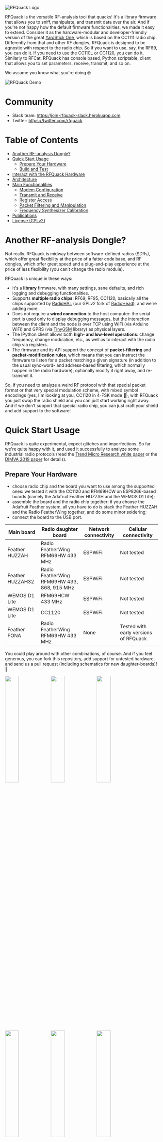 ![RFQuack Logo](docs/imgs/logo.png)

RFQuack is the versatile RF-analysis tool that quacks! It's a library firmware
that allows you to sniff, manipulate, and transmit data over the air. And if
you're not happy how the default firmware functionalities, we made it easy to
extend. Consider it as the hardware-modular and developer-friendly version of
the great [YardStick One](https://greatscottgadgets.com/yardstickone/), which
is based on the CC1111 radio chip. Differently from that and other RF dongles,
RFQuack is designed to be agnostic with respect to the radio chip. So if you
want to use, say, the RF69, you can do it. If you need to use the CC110L or
CC1120, you can do it. Similarly to RFCat, RFQuack has console based, Python
scriptable, client that allows you to set parameters, receive, transmit, and so
on.

We assume you know what you're doing 🤓

![RFQuack Demo](docs/imgs/rfquack-serial-wifi.gif)

# Community
* Slack team: https://join-rfquack-slack.herokuapp.com
* Twitter: https://twitter.com/rfquack

# Table of Contents
* [Another RF-analysis Dongle?](#another-rf-analysis-dongle)
* [Quick Start Usage](#quick-start-usage)
  * [Prepare Your Hardware](#prepare-your-hardware)
  * [Build and Test](#build-and-test)
* [Interact with the RFQuack Hardware](#interact-with-the-rfquack-hardware)
* [Architecture](#architecture)
* [Main Functionalities](#main-functionalities)
  * [Modem Configuration](#modem-configuration)
  * [Transmit and Receive](#transmit-and-receive)
  * [Register Access](#register-access)
  * [Packet Filtering and Manipulation](#packet-filtering-and-manipulation)
  * [Frequency Synthesizer Calibration](#frequency-synthesizer-calibration)
* [Publications](#publications)
* [License (GPLv2)](#license)

# Another RF-analysis Dongle?
Not really. RFQuack is midway between software-defined radios (SDRs), which offer great
flexibility at the price of a fatter code base, and RF dongles, which offer
great speed and a plug-and-play experience at the price of less flexibility
(you can't change the radio module).

RFQuack is unique in these ways:

* It's a **library** firmware, with many settings, sane defaults, and rich logging and debugging functionalities.
* Supports **multiple radio chips**: RF69, RF95, CC1120, basically all the chips supported by [RadioHAL](https://github.com/trendmicro/RadioHAL) (our GPLv2 fork of [RadioHead](https://www.airspayce.com/mikem/arduino/RadioHead/)), and we're adding more.
* Does not require a **wired connection** to the host computer: the serial port is used only to display debugging messages, but the interaction between the client and the node is over TCP using WiFi (via Arduino WiFi) and GPRS (via [TinyGSM](https://github.com/vshymanskyy/TinyGSM) library) as physical layers.
* The IPython client allows both **high- and low-level operations**: change frequency, change modulation, etc., as well as to interact with the radio chip via registers.
* The firmware and its API support the concept of **packet-filtering** and **packet-modification rules**, which means that you can instruct the firmware to listen for a packet matching a given signature (in addition to the usual sync-word- and address-based filtering, which normally happen in the radio hardware), optionally modify it right away, and re-transmit it.

So, if you need to analyze a weird RF protocol with that special packet format
or that very special modulation scheme, with mixed symbol encodings (yes, I'm
looking at you, CC1120 in 4-FSK mode 🤬), with RFQuack you just swap the radio
shield and you can just start working right away. And if we don't support that
special radio chip, you can just craft your shield and add support to the software!

# Quick Start Usage
RFQuack is quite experimental, expect glitches and imperfections. So far we're quite happy with it, and used it successfully to analyze some industrial radio protocols (read the [Trend Micro Research white paper](https://www.trendmicro.com/vinfo/us/security/news/vulnerabilities-and-exploits/attacks-against-industrial-machines-via-vulnerable-radio-remote-controllers-security-analysis-and-recommendations) or the [DIMVA 2019 paper](https://www.dimva2019.org) for details).

## Prepare Your Hardware
* choose radio chip and the board you want to use among the supported ones: we tested it with the CC1120 and RFM69HCW on ESP8266-based boards (namely the Adafruit Feather HUZZAH and the WEMOS D1 Lite);
* assemble the board and the radio chip together: if you choose the Adafruit Feather system, all you have to do is stack the Feather HUZZAH and the Radio FeatherWing together, and do some minor soldering;
* connect the board to the USB port.

| **Main board** | **Radio daughter board** | **Network connectivity** | **Cellular connectivity** |
|----------------|-------------------------------------|----------------------|-----------------------|
| Feather HUZZAH | Radio FeatherWing RFM69HW 433 MHz | ESPWiFi | Not tested |
| Feather HUZZAH32 | Radio FeatherWing RFM69HW 433, 868, 915 MHz | ESPWiFi | Not tested |
| WEMOS D1 Lite | RFM69HCW 433 MHz | ESPWiFi | Not tested |
| WEMOS D1 Lite | CC1120 | ESPWiFi | Not tested |
| Feather FONA | Radio FeatherWing RFM69HW 433 MHz | None | Tested with early versions of RFQuack |

You could play around with other combinations, of course. And if you feel generous, you can fork this repository, add support for untested hardware, and send us a pull request (including schematics for new daughter-boards)! 👏

<img src="docs/imgs/base.jpg" width="30%" /><img src="docs/imgs/mcu-huzzah32.jpg" width="30%" /><img src="docs/imgs/mcu-huzzah32-cc1101-433.jpg" width="30%" /><img src="docs/imgs/mcu-huzza32-433-868.jpg" width="30%" /><img src="docs/imgs/mcu-teensy-cc1101-433.jpg" width="30%" /><img src="docs/imgs/mcu-teensy-rf24-cc1101.jpg" width="30%" /><img src="docs/imgs/mcu-teensy-cc1120-cc1101.jpg" width="30%" /><img src="docs/imgs/battery.jpg" width="30%" />

## Prepare Your Software
RFQuack comes in the form of a firmware *library*, which means that you need to write your own "main" to define a minimum set of parameters. Don't worry, there's not much to write in there, and we provide a [few working examples](https://github.com/trendmicro/RFQuack/blob/master/examples/).

* Make sure you have [PlatformIO Core](https://docs.platformio.org/en/latest/core.html) installed, because we use that as a build system;
* checkout this repository: `git clone https://github.com/trendmicro/RFQuack`
* enter the main directory: `cd RFQuack`
* install the dependencies listed in `library.json` via `pio install -g <library name>` (if you want to install them globally)
* to talk to your RFQuack dongle, you have two options:
  * **MQTT Transport (and hardware serial console):** install or have access to an MQTT broker (Mosquitto is just perfect for this):
    * PROs:
      * you don't need cables (hint: your RFQuack hardware can be battery powered)
      * if you want to connect the RFQuack hardware to your computer, you get a free (hardware) serial console for monitoring on the USB port
    * CONs:
      * you need network connectivity (WiFi or cellular)
      * there's latency
  * **Hardware Serial Transport (and software serial console):** connect the dongle via USB
    * PROs:
      * there's little latency
      * you don't need to rely on network stability
    * CONs:
      * if you want full monitoring and debugging capabilities, you'll need to hookup a UART cable to the RFQuack hardware (by default, a software serial device is used, and will write on pins 16, 12 (RX, TX); this can be changed by defining `RFQUACK_LOG_SS_RX_PIN` and `RFQUACK_LOG_SS_TX_PIN` before `#include <rfquack.h>`)
      * your range is limited by the length of your USB cable (you don't say! 😮)
* configure the firmware: best if you use one of the proposed examples

## Build and Test
* if you're using the MQTT transport, fire up the MQTT broker (hint: use `mosquitto -v` so you'll see debug messages)
* choose one of the examples or build your own
* `make && sleep 1 && make upload && sleep 1`
* if you want to see the debug messages, connect a serial terminal to the appropriate port (hardware serial if you're using MQTT transport, software serial if you're using the hardware serial as a transport)
* you should now see something like this (if it's not 100% the same, and if you get garbled output at the beginning, it's OK)

```
$ make monitor  # or pio device monitor --port <YOUR SERIAL MONITOR PORT> --baud 115200

{$␀lܟ|␀�$�|␂␌␄␌�␄l�␄c<��b��'o�␀d��l`␃�␛␓no␌d`␃␇␃o;���o␌␄#␌�␇l␇s��g␄␌c␄�␏d�␛l

[RFQ]        152 T: Setting sync words length to 4
[RFQ]        153 T: Packet filtering data initialized
[RFQ]        154 T: Packet modification data initialized
[RFQ]        156 T: RFQuack data structure initialized: WEMOSD1_CC1120
[RFQ]        464 T: Connecting WEMOSD1_CC1120_6c54 to MQTT broker 192.168.42.225:1883
[RFQ]       2117 T: MQTT connected
[RFQ]       2130 T: Subscribed to topic: rfquack/in/#
[RFQ]       2231 T: 📡 Setting up radio (CS: 15, RST: 5, IRQ: 4)
[RHAL] SRES
[RHAL] SCAL
[RHAL] SIDLE
[RHAL] START MARCSTATE.MARC_STATE ==============================
[RHAL] Waiting for MARCSTATE.MARC_STATE == 0b1
[RHAL] END MARCSTATE.MARC_STATE ==============================
[RHAL] IRQ bus clear
[RHAL] _variablePayloadLen = 1
[RFQ]       3141 T: 📶 Radio initialized (debugging: true)
[RFQ]       3142 T: CC1120 type 0x4823 ready to party 🎉
[RFQ]       3144 T: Modem config set to 5
[RFQ]       3147 T: Max payload length:  128 bytes
[RFQ]       3151 T: 📶 Radio is fully set up (RFQuack mode: 4, radio mode: 2)
[RFQ]       3258 T: Transport is sending 26 bytes on topic rfquack/out/status
```

# Interact with the RFQuack Hardware
Now you can use RFQuack via the IPython shell. We highly recommend tmux to keep an eye on the output log.

You need to install the [RFQuack CLI package](https://github.com/rfquack/RFQuack-cli):

```bash
$ git clone https://github.com/rfquack/RFQuack-cli
$ cd RFQuack-cli
$ python setup.py install
```


```bash
$ rfquack --help                      
Usage: rfq.py [OPTIONS] COMMAND [ARGS]...                                
                                                                         
Options:                                                                 
  -l, --loglevel [CRITICAL|ERROR|WARNING|INFO|DEBUG|NOTSET]              
  --help                          Show this message and exit.            
                                                                         
Commands:                                                                
  mqtt  RFQuack client with MQTT transport.                              
  tty   RFQuack client with serial transport.                            

$ rfquack mqtt --help                 
Usage: rfq.py mqtt [OPTIONS]                                             
                                                                         
  RFQuack client with MQTT transport. Assumes one dongle per MQTT broker.
                                                                         
Options:                                                                 
  -i, --client_id TEXT                                                   
  -H, --host TEXT                                                        
  -P, --port INTEGER                                                     
  -u, --username TEXT                                                    
  -p, --password TEXT                                                    
  --help                Show this message and exit.                      

$ rfquack tty --help                  
Usage: rfq.py tty [OPTIONS]                                              
                                                                         
  RFQuack client with serial transport.                                  
                                                                         
Options:                                                                 
  -b, --baudrate INTEGER                                                 
  -s, --bytesize INTEGER                                                 
  -p, --parity [M|S|E|O|N]                                               
  -S, --stopbits [1|1.5|2]                                               
  -t, --timeout INTEGER                                                  
  -P, --port TEXT           [required]                                   
  --help                    Show this message and exit.                  
```

More concretely:

```
$ rfquack mqtt -H localhost -P 1884
2019-04-10 18:04:31 local RFQuack[20877] INFO Transport initialized
2019-04-10 18:04:31 local RFQuack[20877] DEBUG Setting mode to IDLE
2019-04-10 18:04:31 local RFQuack[20877] DEBUG rfquack/in/set/status (2 bytes)
2019-04-10 18:04:31 local RFQuack[20877] INFO Transport pipe initialized (QoS = 2): mid = 2

...

In [1]: q.rx()
2019-04-10 18:04:45 local RFQuack[20877] DEBUG Setting mode to RX
2019-04-10 18:04:45 local RFQuack[20877] DEBUG rfquack/in/set/status (2 bytes)

In [2]: q.set_modem_config(modemConfigChoiceIndex=0, txPower=14, syncWords='', carrierFreq=433)
2019-04-10 18:04:58 local RFQuack[20877] INFO txPower = 14
2019-04-10 18:04:58 local RFQuack[20877] INFO modemConfigChoiceIndex = 0
2019-04-10 18:04:58 local RFQuack[20877] INFO syncWords =
2019-04-10 18:04:58 local RFQuack[20877] INFO carrierFreq = 433
2019-04-10 18:04:58 local RFQuack[20877] DEBUG rfquack/in/set/modem_config (11 bytes)

...

In [73]: 2019-04-10 18:24:16 local RFQuack[20877] DEBUG Message on topic rfquack/out/status
2019-04-10 18:24:16 local RFQuack[20877] DEBUG rfquack/out/status -> <class 'rfquack_pb2.Status'>: stats {
  rx_packets: 0
  tx_packets: 0
  rx_failures: 0
  tx_failures: 0
  tx_queue: 0
  rx_queue: 0
}
mode: IDLE
modemConfig {
  carrierFreq: 433.0
  txPower: 14
  isHighPowerModule: true
  preambleLen: 4
  syncWords: "CB"
}
```

The last message (i.e., on the `rfquack/out/status` topic) is automatically sent by the RFQuack dongle at first boot, and shows that the dongle is up and running, with some basic info about its status.

At this point you're good to go from here!

![RFQuack Console](docs/imgs/console1.png)
![RFQuack Console](docs/imgs/console2.png)

# Architecture

![RFQuack Architecture](docs/imgs/RFQuack%20Architecture.png)

RFQuack has a modular software and hardware architecture comprising:

* a radio chip (usually within a module)
* a micro-controller unit (MCU)
* an optional network adapter (cellular or WiFi)

The communication layers are organized as follows:

* The Python client encodes the message for RFQuack with Protobuf (via [nanopb](https://github.com/nanopb/nanopb)): this ensures data-type consistency across firmware (written in C) and client (written in Python), light data validation, and consistent development experience.
* The serialized messages are transported over MQTT (which allows multi-node and multi-client scenarios) or serial (when you need minimal latency).
* The connectivity layer is just a thin abstraction over various cellular modems and the Arduino/ESP WiFi (or simply serial).

# Main Functionalities
RFQuack is meant to be as generic as possible. What's not directly abstracted with an function call can be accomplished by setting the registers via the `set_register` function. In the following, we explore the main functionalities through some examples.

When you fire up the Python shell, you can interact with the API through the `q` object. If unsure which parameters a function can take please check the `src/rfquack.proto` protocol definition. Since we're using reflection, IPython can't offer completion here (if you know a way to have completion on dynamic attributes, please let us know!).

## Modem Configuration
RFQuack's radio sub-system is based on [RadioHAL](https://github.com/trendmicro/RadioHAL/) (our GPLv2 fork of RadioHead), so for most aspects you can refer to the RadioHead documentation. The key difference between RadioHead and RadioHAL is that RadioHAL does not make any assumption on the packet format: it just gives you straight access to the payload. This is true for RFM69 and CC1120 (newly added!), while we're still in the process of removing payload parsing routines from the drivers of the other radio chips supported by RadioHead.

Not all radio modules support modem configuration. Sub-gigahertz modems usually do. The `q.set_modem_config()` function takes the following parameters:

* `modemConfigChoiceIndex`: this refers to the RadioHAL (fork of RadioHead) pre-defined modem configuration (a.k.a., `ModemConfigChoice`), which are common settings for modulation, bitrate, frequency deviation, bandwidth, and so on. Depending on the radio chip you're using, check the RadioHead documentation (e.g., [for the RFM69](https://www.airspayce.com/mikem/arduino/RadioHead/classRH__RF69.html#a8b7db5c6e4eb542f46fec351b2084bbe)). We'll document RadioHAL at some point in the future.
* `txPower` and `isHighPowerModule`: these parameters control the transmission power; set them wisely and make sure to follow the laws that apply to your country; also, note that some radio modules (e.g., RFM69HCW) need to be set in "high-power mode" (that's what the 'H' stands for), so if you set `txPower` below a certain minimum value, say 14, you will get zero transmission power. In particular, these modules will need `txPower >= 14` and, `isHighPowerModule = true`.
* `syncWords`: sync-word matching is a basic functionality of most packet-radio modules, which allow to efficiently filter packets that match the sync words and just ignore the rest, in order to keep the radio chip and the MCU busy only when an expected packet is received; depending on the radio module, the sync words can be set to zero (promiscuous mode) or up to a certain number of octects (e.g., 4); in promiscuous mode, the radio and MCU will be *very* busy, because they will pick up *everything*, including noise.
* `carrierFreq`: this is the carrier frequency, easy; make sure you comply to the radio module you chosen.

## Transmit and Receive
The `q.tx()` and `q.rx()` functions are self-explanatory: they set the module in transmit and receive mode, respectively. To actually transmit data, you can use `q.set_packet(data, repeatitions)`, where data must be a list of raw octect values (e.g., `'\x43\x42'`) as well as a list of ASCII symbols (e.g., `'ABC'`); there's a limit in the length, which is imposed by the radio module, so make sure you check the documentation.

By default, a packet is transmitted only once. If you want to repeat it, just set `repetitions` to whatever you want, and RFQuack will repeat the transmission as fast as possible (bound by the MCU clock, of course).

## Register Access
While RadioHead (and thus its fork RadioHAL) has gone very far in abstracting the interaction with the radio, some radio chips are really "unique," so to speak. In these cases, the only option is to grab a large cup of your favorite beverage, read through the datasheet, read again, again, and again.

Once you understand enough of how the radio works at the low level, you want to get-set registers in order to use it. In principle, you can do pretty much everything via registers.

There's not much else to say here. Just use `q.get_register(addr)` and `q.set_register(addr, value)`, and recall that Python lets you do nice things like `q.set_register(0x37, 0x01001100)` so you don't have to do any conversions.

```python
In [34]: q.set_register(0x38, 0b10000000)
2019-04-10 18:11:49 local RFQuack[20877] DEBUG Setting value of register 0x38 = 0b10000000
```

Note that every call to `q.set_modem_config()` will **reset the modem including several registers** to their default values (according to the datasheet). Also, many radio chips need to be in an "idle" state while setting certain registers. Please check the datasheet and use `q.idle()` before setting registers to be on the safe side. Last, be wise and double check that the values you set are actually there, using `get_register` after each `set_register`.

We noticed some timing issues with some radio chips. So, allow a small delay if you're setting many registers in a row (e.g., `for addr, value in regs: q.set_register(addr, value); time.sleep(0.2)`).

## Packet Filtering and Manipulation
One of the main reasons why we created RFQuack is that we wanted to automate certain tasks in a flexible and fast way. For instance, we were building a PoC for a vulnerability in a radio protocol that, with a change in two bytes of the payload, the vulnerable receiver would execute another command. So, all we had to do was: stay in RX mode, wait for a packet matching a pattern, alter it, and re-transmit it.

Most of this could be done with an SDR or with a RF-dongle and RFCat, but in both cases you'd have to "pay" the round-trip time from the radio, to the client, and back. For certain protocols, this timing is not acceptable. RFQuack's firmware implements this functionality natively, and exposes a simple API to configure packet filtering and manipulation.

**Important:** filtering and patterns are applied past any filtering performed by the radio (e.g., based on sync words, address, CRC, RSSI, LQI). If you want to consider any packet, including noise, you'll have to disable these low-level filters via `set_register()`, knowing the specs of the radio. The following diagram gives a simplified representation of the packet filtering pipeline implemented by most of embedded radio modules (e.g., RF69, CC110L, CC1120).

![RFQuack Radio Architecture](docs/imgs/RFQuack%20Radio%20Architecture.png)

RFQuack's packet filtering and manipulation pipeline is still running as native code on the MCU, so it's pretty efficient.

![RFQuack Filtering Architecture](docs/imgs/RFQuack%20Filtering%20Architecture.png)

* `q.add_packet_filter(pattern)` takes only one parameter, a regular-expression pattern complying with the [tiny-regex-c](https://github.com/kokke/tiny-regex-c) library (most common patterns are supported); adding a pattern means that RFQuack will discard any payload not matching the regular-expression pattern; you can add multiple filters (in AND logic); or you can reset them with `q.reset_packet_filter()`; the number of filters is bound by `RFQUACK_MAX_PACKET_FILTERS` (defaults to 64)

* `q.add_packet_modification()` takes several parameters
  * `position` (number, optional) indicates the position in the payload that will be modified (e.g., 3rd byte);
  * `content` (byte, optional) indicates the content that will be modified (e.g., all octects which value is `'A'`);
  * `pattern` (optional) same as for the filter: only packets matching the pattern will be modified; if no pattern is specified, all packets will be modified.
  * `operation` (enum) is the operation on the value (AND, OR, XOR, NOT, SLEFT, SRIGHT), together with an operand (except for NOT);
  * `operand` (byte) is the "right" value for the operation.

**Example:** Let's say that you want to invert byte 3 of all packets that end with `'XYZ'` and XOR with `0x44` all bytes which value is `'A'` (and in position 5) of all packets that start with `'AAA'`. And you want to ignore any packet that do not contain at least 3 digits in their payload. You're going to need two modifications and one filter:

```python
In [72]: q.add_packet_filter(
    pattern="[0-9]{3,}"  # ignore packets not containing at least 3 digits
)

# ...

In [73]: q.add_packet_modification(
    pattern="XYZ$"  # for all packets that end in "XYZ"
    position=3,     # at position 3
    operation=4     # apply a NOT of whatever value is there
                    # (no operand needed)
)

# ...

In [74]: q.add_packet_modification(
    pattern="^AAA"  # for all packets that start with "AAA"
    content=0x42,   # for all octects which value equals A
    position=5,     # and at position 5
    operation=3     # XOR the value with the operand
    operand=0x44
)

In [75]: q.repeat(10) # enable packet manipulation and re-transmission (10 times)
```

The last call puts the radio in RX mode, but whenever a matching packet is received, it'll quickly switch to TX mode to re-transmit it.

Looking at the full picture, here's the full journey of a packet within RFQuack.

![RFQuack Full Architecture](docs/imgs/RFQuack%20Full%20Architecture.png)

## Frequency Synthesizer Calibration
Recall that radio chips may have internal calibration routines (manual or
automatic) for the frequency synthesizer, which outcome may vary slightly.
Temperature is another factor that may slightly influence the actual carrier
frequency. In lack of a stable and reliable reference point, we suggest to set
the registers so as to get as close as possible to your target frequency (e.g.,
aided by a spectrogram), and then nudge around until matched.

# License
Copyright (C) 2019 Trend Micro Incorporated.

This program is free software; you can redistribute it and/or modify it under
the terms of the GNU General Public License as published by the Free Software
Foundation; either version 2 of the License, or (at your option) any later
version.

This program is distributed in the hope that it will be useful, but WITHOUT ANY
WARRANTY; without even the implied warranty of MERCHANTABILITY or FITNESS FOR A
PARTICULAR PURPOSE.  See the GNU General Public License for more details.

You should have received a copy of the GNU General Public License along with
this program; if not, write to the Free Software Foundation, Inc., 51 Franklin
Street, Fifth Floor, Boston, MA  02110-1301, USA.

# Publications
If you use RFQuack and find it useful, we'd appreciate if you cite at least one of the following resources:

* **RFQuack: The Rf-Analysis Tool That Quacks**, HITB Amory, Amsterdam, May 9, 2019 [[PDF](https://github.com/phretor/publications/raw/master/files/talks/maggi_rfquack_talk_2019.pdf)]
*  **A Security Evaluation of Industrial Radio Remote Controllers**, Federico Maggi, Marco Balduzzi, Jonathan Andersson, Philippe Lin, Stephen Hilt, Akira Urano, and Rainer Vosseler. Proceedings of the 16th International Conference on Detection of Intrusions and Malware, and Vulnerability Assessment (DIMVA). Gothenburg, Sweden, June 19, 2019 [[PDF](https://github.com/phretor/publications/raw/master/files/papers/conference-papers/maggi_industrialradios_2019.pdf)]
* **A Security Analysis of Radio Remote Controllers for Industrial Applications**,
Jonathan Andersson, Marco Balduzzi, Stephen Hilt, Philippe Lin, Federico Maggi, Akira Urano, and Rainer Vosseler., Trend Micro, Inc. Trend Micro Research, January 15, 2019 [[PDF](https://documents.trendmicro.com/assets/white_papers/wp-a-security-analysis-of-radio-remote-controllers.pdf)]

# Disclaimer
RFQuack is a research tool intended to analyze radio-frequency (RF) signals via
software, with native hardware support. It is not intended for malicious or
offensive purposes.
